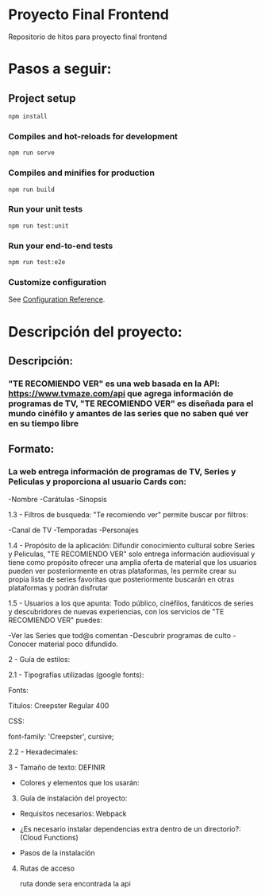 #  Proyecto Final Frontend
Repositorio de hitos para proyecto final frontend

# Pasos a seguir:

## Project setup
```
npm install
```

### Compiles and hot-reloads for development
```
npm run serve
```

### Compiles and minifies for production
```
npm run build
```

### Run your unit tests
```
npm run test:unit
```

### Run your end-to-end tests
```
npm run test:e2e
```

### Customize configuration
See [Configuration Reference](https://cli.vuejs.org/config/).

# Descripción del proyecto:

## Descripción: 

### "TE RECOMIENDO VER" es una web basada en la API: https://www.tvmaze.com/api que agrega información de programas de TV, "TE RECOMIENDO VER" es diseñada para el mundo cinéfilo y amantes de las series que no saben qué ver en su tiempo libre

## Formato:

### La web entrega información de programas de TV, Series y Peliculas y proporciona al usuario Cards con: 

-Nombre 
-Carátulas 
-Sinopsis 

1.3 - Filtros de busqueda:
"Te recomiendo ver" permite buscar por filtros: 

-Canal de TV
-Temporadas
-Personajes 

1.4 - Propósito de la aplicación:
Difundir conocimiento cultural sobre Series y Peliculas, "TE RECOMIENDO VER" solo entrega información audiovisual y tiene como propósito ofrecer una amplia oferta de material que los usuarios pueden ver posteriormente en otras plataformas, les permite crear su propia lista de series favoritas que posteriormente buscarán en otras plataformas y podrán disfrutar

1.5 - Usuarios a los que apunta:
Todo público, cinéfilos, fanáticos de series y descubridores de nuevas experiencias, con los servicios de "TE RECOMIENDO VER" puedes:

-Ver las Series que tod@s comentan
-Descubrir programas de culto
-Conocer material poco difundido.

2 - Guía de estilos:

2.1 - Tipografías utilizadas (google fonts):

Fonts:

Titulos: Creepster Regular 400

<link href="https://fonts.googleapis.com/css2?family=Creepster&display=swap" rel="stylesheet"> 

CSS: 

font-family: 'Creepster', cursive;

2.2 - Hexadecimales:


3 - Tamaño de texto: DEFINIR

- Colores y elementos que los usarán:

   
3) Guía de instalación del proyecto:

- Requisitos necesarios: Webpack

- ¿Es necesario instalar dependencias extra dentro de un directorio?: (Cloud Functions)

- Pasos de la instalación

4) Rutas de acceso

   ruta donde sera encontrada la api
